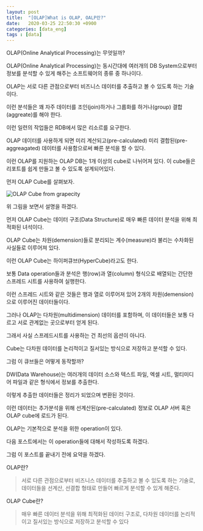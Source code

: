 ```yaml
---
layout: post
title:  "[OLAP]What is OLAP, OALP란?"
date:   2020-03-25 22:50:30 +0900
categories: [data_eng]
tags : [data]
---
```


OLAP(Online Analytical Processing)는 무엇일까?

<!--more-->

OLAP(Online Analytical Processing)는 동시간대에 여러개의 DB System으로부터 정보를 분석할 수 있게 해주는 소프트웨어의 종류 중 하나이다.

OLAP는 서로 다른 관점으로부터 비즈니스 데이터를 추출하고 볼 수 있도록 하는 기술이다.

이런 분석들은 꽤 자주 데이터를 조인(join)하거나 그룹화를 하거나(group) 결합(aggreate)를 해야 한다.

이런 일련의 작업들은 RDB에서 많은 리소르를 요구한다.

OLAP 데이터를 사용하게 되면 미리 계산되고(pre-calculated) 미리 결합된(pre-aggreagated) 데이터를 사용함으로써 빠른 분석을 할 수 있다.

이런 OLAP를 지원하는 OLAP DB는 1개 이상의 cube로 나뉘어져 있다. 이 cube들은 리포트를 쉽게 만들고 볼 수 있도록 설계되어있다.

먼저 OLAP Cube를 살펴보자.

![OLAP Cube from grapecity](https://gccontent.blob.core.windows.net/gccontent/blogs/legacy/c1/2014/11/OLAP_cube-300x257.png)

위 그림을 보면서 설명을 하겠다.

먼저 OLAP Cube는 데이터 구조(Data Structure)로 매우 빠른 데이터 분석을 위해 최적화된 녀석이다.

OLAP Cube는 차원(demension)들로 분리되는 계수(measure)라 불리는 수차화된 사실들로 이루어져 있다.

이런 OLAP Cube는 하이퍼큐브(HyperCube)라고도 한다.

보통 Data operation들과 분석은 행(row)과 열(column) 형식으로 배열되는 간단한 스프레드 시트를 사용하여 실행한다.

이런 스프레드 시트와 같은 것들은 행과 열로 이루어져 있어 2개의 차원(demension)으로 이루어진 데이터들이다.

그러나 OLAP는 다차원(multidimension) 데이터를 포함하며, 이 데이터들은 보통 다르고 서로 관계없는 곳으로부터 얻게 된다.

그래서 사실 스프레드시트를 사용하는 건 최선의 옵션이 아니다.

Cube는 다차원 데이터를 논리적이고 질서있는 방식으로 저장하고 분석할 수 있다.


그럼 이 큐브들은 어떻게 동작할까?

DW(Data Warehouse)는 여러개의 데이터 소스와 텍스트 파일, 엑셀 시트, 멀티미디어 파일과 같은 형식에서 정보를 추출한다.

이렇게 추출한 데이터들은 정리가 되었으며 변환된 것이다.

이런 데이터는 추가분석을 위해 선계산된(pre-calculated) 정보로 OLAP 서버 혹은 OLAP cube에 로드가 된다.

OLAP는 기본적으로 분석을 위한 operation이 있다.

다음 포스트에서는 이 operation들에 대해서 작성하도록 하겠다.

그럼 이 포스트를 끝내기 전에 요약을 하겠다.

OLAP란?

> 서로 다른 관점으로부터 비즈니스 데이터를 추출하고 볼 수 있도록 하는 기술로, 데이터들을 선계산, 선결합 형태로 만들어 빠르게 분석할 수 있게 해준다.

OLAP Cube란?

> 매우 빠른 데이터 분석을 위해 최적화된 데이터 구조로, 다차원 데이터를 논리적이고 질서있는 방식으로 저장하고 분석할 수 있다
